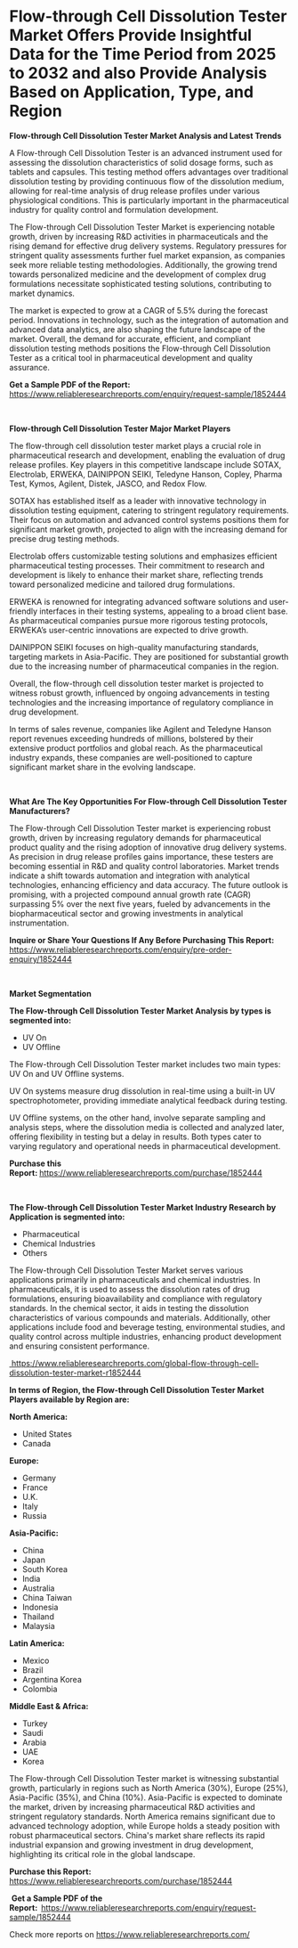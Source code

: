 <p><h1>Flow-through Cell Dissolution Tester Market Offers Provide Insightful Data for the Time Period from 2025 to 2032 and also Provide Analysis Based on Application, Type, and Region</h1></p><p><strong>Flow-through Cell Dissolution Tester Market Analysis and Latest Trends</strong></p>
<p><p>A Flow-through Cell Dissolution Tester is an advanced instrument used for assessing the dissolution characteristics of solid dosage forms, such as tablets and capsules. This testing method offers advantages over traditional dissolution testing by providing continuous flow of the dissolution medium, allowing for real-time analysis of drug release profiles under various physiological conditions. This is particularly important in the pharmaceutical industry for quality control and formulation development.</p><p>The Flow-through Cell Dissolution Tester Market is experiencing notable growth, driven by increasing R&D activities in pharmaceuticals and the rising demand for effective drug delivery systems. Regulatory pressures for stringent quality assessments further fuel market expansion, as companies seek more reliable testing methodologies. Additionally, the growing trend towards personalized medicine and the development of complex drug formulations necessitate sophisticated testing solutions, contributing to market dynamics.</p><p>The market is expected to grow at a CAGR of 5.5% during the forecast period. Innovations in technology, such as the integration of automation and advanced data analytics, are also shaping the future landscape of the market. Overall, the demand for accurate, efficient, and compliant dissolution testing methods positions the Flow-through Cell Dissolution Tester as a critical tool in pharmaceutical development and quality assurance.</p></p>
<p><strong>Get a Sample PDF of the Report:&nbsp;</strong> <a href="https://www.reliableresearchreports.com/enquiry/request-sample/1852444?utm_campaign=2196&utm_medium=2&utm_source=Github&utm_content=ia&utm_term=28022025&utm_id=flow-through-cell-dissolution-tester">https://www.reliableresearchreports.com/enquiry/request-sample/1852444</a></p>
<p>&nbsp;</p>
<p><strong>Flow-through Cell Dissolution Tester Major Market Players</strong></p>
<p><p>The flow-through cell dissolution tester market plays a crucial role in pharmaceutical research and development, enabling the evaluation of drug release profiles. Key players in this competitive landscape include SOTAX, Electrolab, ERWEKA, DAINIPPON SEIKI, Teledyne Hanson, Copley, Pharma Test, Kymos, Agilent, Distek, JASCO, and Redox Flow.</p><p>SOTAX has established itself as a leader with innovative technology in dissolution testing equipment, catering to stringent regulatory requirements. Their focus on automation and advanced control systems positions them for significant market growth, projected to align with the increasing demand for precise drug testing methods.</p><p>Electrolab offers customizable testing solutions and emphasizes efficient pharmaceutical testing processes. Their commitment to research and development is likely to enhance their market share, reflecting trends toward personalized medicine and tailored drug formulations.</p><p>ERWEKA is renowned for integrating advanced software solutions and user-friendly interfaces in their testing systems, appealing to a broad client base. As pharmaceutical companies pursue more rigorous testing protocols, ERWEKA’s user-centric innovations are expected to drive growth.</p><p>DAINIPPON SEIKI focuses on high-quality manufacturing standards, targeting markets in Asia-Pacific. They are positioned for substantial growth due to the increasing number of pharmaceutical companies in the region.</p><p>Overall, the flow-through cell dissolution tester market is projected to witness robust growth, influenced by ongoing advancements in testing technologies and the increasing importance of regulatory compliance in drug development.</p><p>In terms of sales revenue, companies like Agilent and Teledyne Hanson report revenues exceeding hundreds of millions, bolstered by their extensive product portfolios and global reach. As the pharmaceutical industry expands, these companies are well-positioned to capture significant market share in the evolving landscape.</p></p>
<p>&nbsp;</p>
<p><strong>What Are The Key Opportunities For Flow-through Cell Dissolution Tester Manufacturers?</strong></p>
<p><p>The Flow-through Cell Dissolution Tester market is experiencing robust growth, driven by increasing regulatory demands for pharmaceutical product quality and the rising adoption of innovative drug delivery systems. As precision in drug release profiles gains importance, these testers are becoming essential in R&D and quality control laboratories. Market trends indicate a shift towards automation and integration with analytical technologies, enhancing efficiency and data accuracy. The future outlook is promising, with a projected compound annual growth rate (CAGR) surpassing 5% over the next five years, fueled by advancements in the biopharmaceutical sector and growing investments in analytical instrumentation.</p></p>
<p><strong>Inquire or Share Your Questions If Any Before Purchasing This Report:</strong> <a href="https://www.reliableresearchreports.com/enquiry/pre-order-enquiry/1852444?utm_campaign=2196&utm_medium=2&utm_source=Github&utm_content=ia&utm_term=28022025&utm_id=flow-through-cell-dissolution-tester">https://www.reliableresearchreports.com/enquiry/pre-order-enquiry/1852444</a></p>
<p>&nbsp;</p>
<p><strong>Market Segmentation</strong></p>
<p><strong>The Flow-through Cell Dissolution Tester Market Analysis by types is segmented into:</strong></p>
<p><ul><li>UV On</li><li>UV Offline</li></ul></p>
<p><p>The Flow-through Cell Dissolution Tester market includes two main types: UV On and UV Offline systems. </p><p>UV On systems measure drug dissolution in real-time using a built-in UV spectrophotometer, providing immediate analytical feedback during testing. </p><p>UV Offline systems, on the other hand, involve separate sampling and analysis steps, where the dissolution media is collected and analyzed later, offering flexibility in testing but a delay in results. Both types cater to varying regulatory and operational needs in pharmaceutical development.</p></p>
<p><strong>Purchase this Report:&nbsp;</strong><a href="https://www.reliableresearchreports.com/purchase/1852444?utm_campaign=2196&utm_medium=2&utm_source=Github&utm_content=ia&utm_term=28022025&utm_id=flow-through-cell-dissolution-tester">https://www.reliableresearchreports.com/purchase/1852444</a></p>
<p>&nbsp;</p>
<p><strong>The Flow-through Cell Dissolution Tester Market Industry Research by Application is segmented into:</strong></p>
<p><ul><li>Pharmaceutical</li><li>Chemical Industries</li><li>Others</li></ul></p>
<p><p>The Flow-through Cell Dissolution Tester Market serves various applications primarily in pharmaceuticals and chemical industries. In pharmaceuticals, it is used to assess the dissolution rates of drug formulations, ensuring bioavailability and compliance with regulatory standards. In the chemical sector, it aids in testing the dissolution characteristics of various compounds and materials. Additionally, other applications include food and beverage testing, environmental studies, and quality control across multiple industries, enhancing product development and ensuring consistent performance.</p></p>
<p><a href="https://www.reliableresearchreports.com/global-flow-through-cell-dissolution-tester-market-r1852444?utm_campaign=2196&utm_medium=2&utm_source=Github&utm_content=ia&utm_term=28022025&utm_id=flow-through-cell-dissolution-tester">&nbsp;https://www.reliableresearchreports.com/global-flow-through-cell-dissolution-tester-market-r1852444</a></p>
<p><strong>In terms of Region, the Flow-through Cell Dissolution Tester Market Players available by Region are:</strong></p>
<p>
    <p> <strong> North America: </strong>
        <ul>
            <li>United States</li>
            <li>Canada</li>
        </ul>
        </p> 
    <p> <strong> Europe: </strong>
        <ul>
            <li>Germany</li>
            <li>France</li>
            <li>U.K.</li>
            <li>Italy</li>
            <li>Russia</li>
        </ul>
        </p> 
    <p> <strong> Asia-Pacific: </strong>
        <ul>
            <li>China</li>
            <li>Japan</li>
            <li>South Korea</li>
            <li>India</li>
            <li>Australia</li>
            <li>China Taiwan</li>
            <li>Indonesia</li>
            <li>Thailand</li>
            <li>Malaysia</li>
        </ul>
        </p> 
    <p> <strong> Latin America: </strong>
        <ul>
            <li>Mexico</li>
            <li>Brazil</li>
            <li>Argentina Korea</li>
            <li>Colombia</li>
        </ul>
        </p> 
    <p> <strong> Middle East & Africa: </strong>
        <ul>
            <li>Turkey</li>
            <li>Saudi</li>
            <li>Arabia</li>
            <li>UAE</li>
            <li>Korea</li>
        </ul>
    </p>
    </p>
<p><p>The Flow-through Cell Dissolution Tester market is witnessing substantial growth, particularly in regions such as North America (30%), Europe (25%), Asia-Pacific (35%), and China (10%). Asia-Pacific is expected to dominate the market, driven by increasing pharmaceutical R&D activities and stringent regulatory standards. North America remains significant due to advanced technology adoption, while Europe holds a steady position with robust pharmaceutical sectors. China's market share reflects its rapid industrial expansion and growing investment in drug development, highlighting its critical role in the global landscape.</p></p>
<p><strong>Purchase this Report: </strong><a href="https://www.reliableresearchreports.com/purchase/1852444?utm_campaign=2196&utm_medium=2&utm_source=Github&utm_content=ia&utm_term=28022025&utm_id=flow-through-cell-dissolution-tester">https://www.reliableresearchreports.com/purchase/1852444</a></p>
<p>&nbsp;<strong>Get a Sample PDF of the Report:&nbsp;&nbsp;</strong><a href="https://www.reliableresearchreports.com/enquiry/request-sample/1852444?utm_campaign=2196&utm_medium=2&utm_source=Github&utm_content=ia&utm_term=28022025&utm_id=flow-through-cell-dissolution-tester">https://www.reliableresearchreports.com/enquiry/request-sample/1852444</a></p>
<p><strong></strong></p>
<p>Check more reports on <a href="https://www.reliableresearchreports.com/?utm_campaign=2196&utm_medium=2&utm_source=Github&utm_content=ia&utm_term=28022025&utm_id=flow-through-cell-dissolution-tester">https://www.reliableresearchreports.com/</a></p>